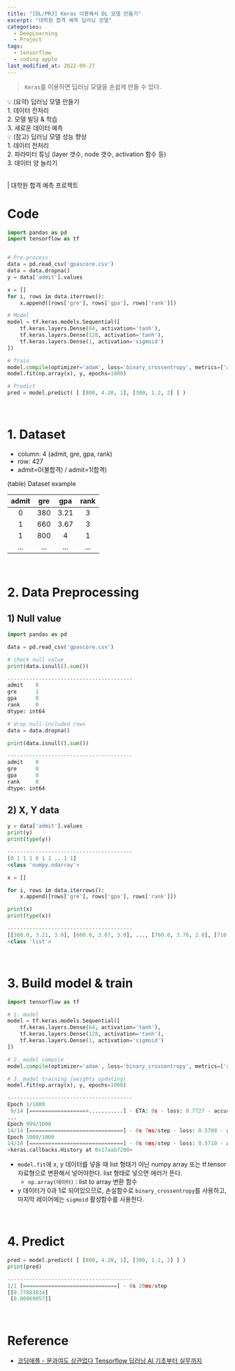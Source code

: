 ```yaml
---
title: "[DL/PRJ] Keras 이용해서 DL 모델 만들기"
excerpt: "대학원 합격 예측 딥러닝 모델"
categories:
  - DeepLearning
  - Project
tags:
  - tensorflow
  - coding apple
last_modified_at: 2022-09-27
---
```


> `Keras`를 이용하면 딥러닝 모델을 손쉽게 만들 수 있다.

<div class="notice--info" markdown="1">
💡 (요약) 딥러닝 모델 만들기 <br>
1. 데이터 전처리 <br>
2. 모델 빌딩 & 학습 <br>
3. 새로운 데이터 예측 <br>
</div>

<div class="notice--info" markdown="1">
💡 (참고) 딥러닝 모델 성능 향상 <br>
1. 데이터 전처리 <br>
2. 파라미터 튜닝 (layer 갯수, node 갯수, activation 함수 등) <br>
3. 데이터 양 늘리기 <br>
</div>

<br>

| 대학원 합격 예측 프로젝트

# Code
```python
import pandas as pd
import tensorflow as tf


# Pre-process
data = pd.read_csv('gpascore.csv')
data = data.dropna()
y = data['admit'].values

x = []
for i, rows in data.iterrows():
    x.append([rows['gre'], rows['gpa'], rows['rank']])

# Model
model = tf.keras.models.Sequential([
    tf.keras.layers.Dense(64, activation='tanh'),
    tf.keras.layers.Dense(128, activation='tanh'),
    tf.keras.layers.Dense(1, activation='sigmoid')
])

# Train
model.compile(optimizer='adam', loss='binary_crossentropy', metrics=['accuracy'])
model.fit(np.array(x), y, epochs=1000)

# Predict
pred = model.predict( [ [800, 4.20, 1], [300, 1.2, 2] ] )
```

<br>

# 1. Dataset

+ column: 4 (admit, gre, gpa, rank)
+ row: 427
+ admit=0(불합격) / admit=1(합격)

(table) Dataset example

| admit | gre | gpa  | rank |
|:-----:|:---:|:----:|:----:|
|   0   | 380 | 3.21 |  3   |
|   1   | 660 | 3.67 |  3   |
|   1   | 800 |  4   |  1   |
|  ...  | ... | ...  | ...  |

<br>

# 2. Data Preprocessing

## 1) Null value
```python
import pandas as pd

data = pd.read_csv('gpascore.csv')

# check null value
print(data.isnull().sum())

----------------------------------------
admit    0
gre      1
gpa      0
rank     0
dtype: int64
```

```python
# drop null-included rows
data = data.dropna()

print(data.isnull().sum())

----------------------------------------
admit    0
gre      0
gpa      0
rank     0
dtype: int64
```

## 2) X, Y data
```python
y = data['admit'].values
print(y)
print(type(y))

----------------------------------------
[0 1 1 1 0 1 1 ...1 1]
<class 'numpy.ndarray'>
```

```python
x = []

for i, rows in data.iterrows():
    x.append([rows['gre'], rows['gpa'], rows['rank']])

print(x)
print(type(x))

----------------------------------------
[[380.0, 3.21, 3.0], [660.0, 3.67, 3.0], ..., [760.0, 3.76, 2.0], [710.0, 3.82, 3.0]]
<class 'list'>
```

<br>

# 3. Build model & train

```python
import tensorflow as tf

# 1. model
model = tf.keras.models.Sequential([
    tf.keras.layers.Dense(64, activation='tanh'),
    tf.keras.layers.Dense(128, activation='tanh'),
    tf.keras.layers.Dense(1, activation='sigmoid')
])

# 2. model compile
model.compile(optimizer='adam', loss='binary_crossentropy', metrics=['accuracy'])

# 3. model training (weights updating)
model.fit(np.array(x), y, epochs=1000)

----------------------------------------
Epoch 1/1000
 9/14 [==================>...........] - ETA: 0s - loss: 0.7727 - accuracy: 0.4792
...
Epoch 999/1000
14/14 [==============================] - 0s 7ms/step - loss: 0.5708 - accuracy: 0.6965
Epoch 1000/1000
14/14 [==============================] - 0s 6ms/step - loss: 0.5710 - accuracy: 0.7082
<keras.callbacks.History at 0x17aab7280>
```
+ `model.fit`에 x, y 데이터를 넣을 때 list 형태가 아닌 numpy array 또는 tf.tensor 자료형으로 변환해서 넣어야한다. list 형태로 넣으면 에러가 뜬다.
    + `np.array(데이터)` : list to array 변환 함수
+ y 데이터가 0과 1로 되어있으므로, 손실함수로 `binary_crossentropy`를 사용하고, 마지막 레이어에는 `sigmoid` 활성함수를 사용한다.

<br>

# 4. Predict

```python
pred = model.predict( [ [800, 4.20, 1], [300, 1.2, 2] ] )
print(pred)

----------------------------------------
1/1 [==============================] - 0s 20ms/step
[[0.77883834]
 [0.00869057]]
```


<br>

# Reference
+ [코딩애플 - 문과여도 상관없다 Tensorflow 딥러닝 AI 기초부터 실무까지](https://codingapple.com/course/python-deep-learning/)